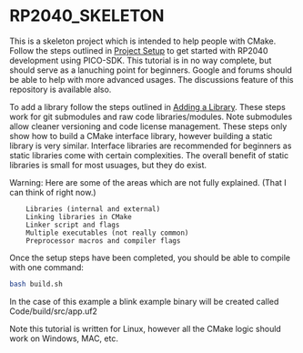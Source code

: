 # RP2040_SKELETON
This is a skeleton project which is intended to help people with CMake. Follow the steps outlined in [Project Setup](Project_Setup.md) to get started with RP2040 development using PICO-SDK. This tutorial is in no way complete, but should serve as a lanuching point for beginners. Google and forums should be able to help with more advanced usages. The discussions feature of this repository is available also.

To add a library follow the steps outlined in [Adding a Library](Adding_a_Library.md). These steps work for git submodules and raw code libraries/modules. Note submodules allow cleaner versioning and code license management. These steps only show how to build a CMake interface library, however building a static library is very similar. Interface libraries are recommended for beginners as static libraries come with certain complexities. The overall benefit of static libraries is small for most usuages, but they do exist.

Warning: Here are some of the areas which are not fully explained. (That I can think of right now.)
```
    Libraries (internal and external)
    Linking libraries in CMake
    Linker script and flags
    Multiple executables (not really common)
    Preprocessor macros and compiler flags
```

Once the setup steps have been completed, you should be able to compile with one command:
``` bash
bash build.sh
```
In the case of this example a blink example binary will be created called Code/build/src/app.uf2


Note this tutorial is written for Linux, however all the CMake logic should work on Windows, MAC, etc.
